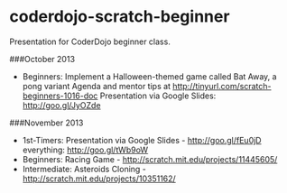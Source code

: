 coderdojo-scratch-beginner
==========================

Presentation for CoderDojo beginner class.

###October 2013
* Beginners: Implement a Halloween-themed game called Bat Away, a pong variant
Agenda and mentor tips at  http://tinyurl.com/scratch-beginners-1016-doc
Presentation via Google Slides: http://goo.gl/JyOZde


###November 2013
* 1st-Timers: Presentation via Google Slides - http://goo.gl/fEu0jD  everything: http://goo.gl/tWb9oW
* Beginners: Racing Game - http://scratch.mit.edu/projects/11445605/
* Intermediate: Asteroids Cloning - http://scratch.mit.edu/projects/10351162/
